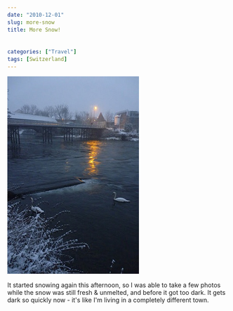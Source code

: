 ```yaml
---
date: "2010-12-01"
slug: more-snow
title: More Snow!


categories: ["Travel"]
tags: [Switzerland]
---
```


![More Snow](p1050734.jpg)

It started snowing again this afternoon, so I was able to take a few photos while the snow was still fresh & unmelted, and before it got too dark. It gets dark so quickly now - it's like I'm living in a completely different town.
